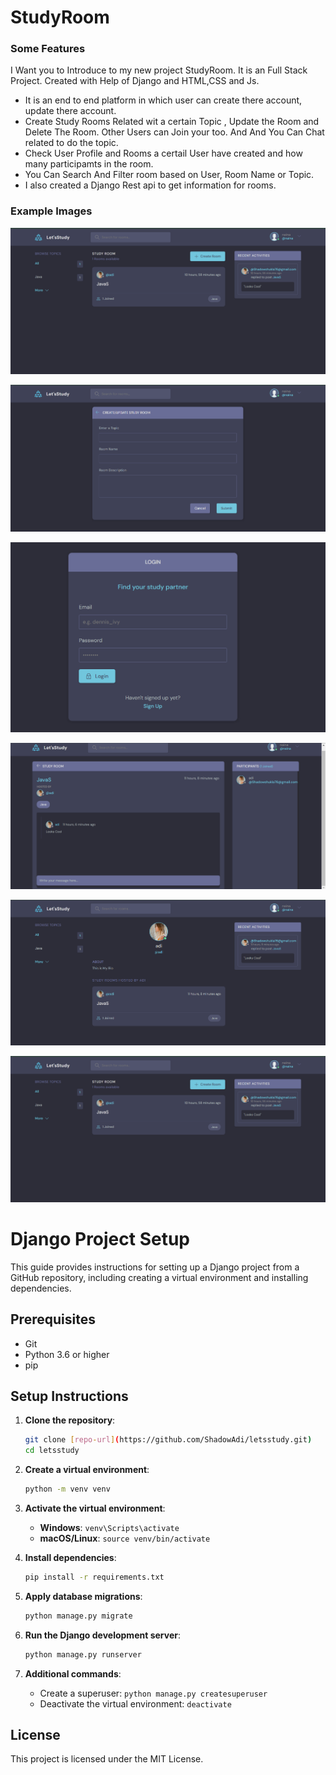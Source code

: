 # **StudyRoom**


### Some Features
I Want you to Introduce to my new project StudyRoom. It is an Full Stack Project. Created with Help of Django and HTML,CSS and Js.
* It is an end to end platform in which user can create there account, update there account. 
* Create Study Rooms Related wit a certain Topic , Update the Room and Delete The Room. Other Users can Join your too. And And You Can Chat related to do the topic.
* Check User Profile and Rooms a certail User have created and how many participamts in the room.
* You Can Search And Filter room based on User, Room Name or Topic.
* I also created a Django Rest api to get information for rooms.


### Example Images
![examples/Home.png](examples/Home.png)

![Create/Update](examples/Create-Update.png)

![Login](examples/Login.png)

![ChatRoom](examples/ChatRoom.png)

![Profile ](examples/Profile.png)

[![Watch the video](examples/Home.png)](examples/Lets'Study.mp4)

# Django Project Setup

This guide provides instructions for setting up a Django project from a GitHub repository, including creating a virtual environment and installing dependencies.

## Prerequisites

- Git
- Python 3.6 or higher
- pip

## Setup Instructions

1. **Clone the repository**:

    ```bash
    git clone [repo-url](https://github.com/ShadowAdi/letsstudy.git)
    cd letsstudy
    ```

2. **Create a virtual environment**:

    ```bash
    python -m venv venv
    ```

3. **Activate the virtual environment**:

    - **Windows**: `venv\Scripts\activate`
    - **macOS/Linux**: `source venv/bin/activate`

4. **Install dependencies**:

    ```bash
    pip install -r requirements.txt
    ```

5. **Apply database migrations**:

    ```bash
    python manage.py migrate
    ```

6. **Run the Django development server**:

    ```bash
    python manage.py runserver
    ```

7. **Additional commands**:

    - Create a superuser: `python manage.py createsuperuser`
    - Deactivate the virtual environment: `deactivate`

## License

This project is licensed under the MIT License.
